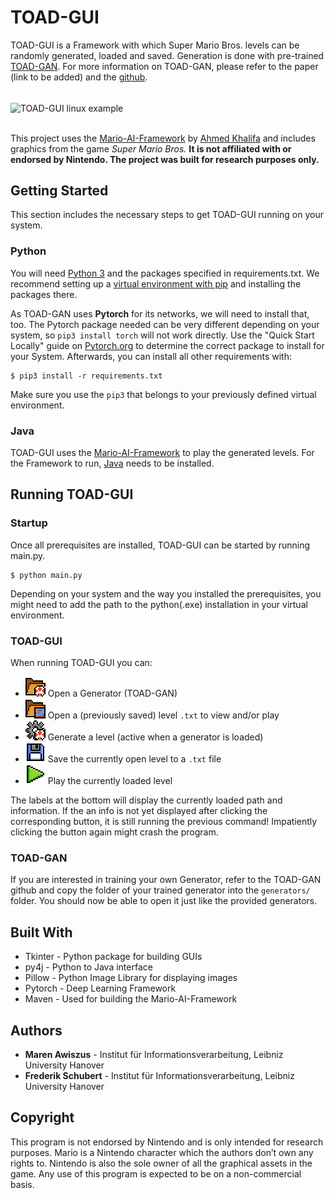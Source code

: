 # TOAD-GUI

TOAD-GUI is a Framework with which Super Mario Bros. levels can be randomly generated, loaded and saved.
Generation is done with pre-trained [TOAD-GAN](https://tntgit:3000/awiszus/TOAD-GAN). 
For more information on TOAD-GAN, please refer to the paper (link to be added) and the [github](https://tntgit:3000/awiszus/TOAD-GAN).

<br/>
<img align="center" alt="TOAD-GUI linux example" src="https://tntgit:3000/awiszus/TOAD-GUI/media/branch/master/icons/TOAD_GUI_example.png">
<br/><br/>

This project uses the [Mario-AI-Framework](http://marioai.org/) by [Ahmed Khalifa](https://scholar.google.com/citations?user=DRcyg5kAAAAJ&hl=en) and includes graphics from the game _Super Mario Bros._ **It is not affiliated with or endorsed by Nintendo.
The project was built for research purposes only.**

## Getting Started

This section includes the necessary steps to get TOAD-GUI running on your system.

### Python

You will need [Python 3](https://www.python.org/downloads) and the packages specified in requirements.txt.
We recommend setting up a [virtual environment with pip](https://packaging.python.org/guides/installing-using-pip-and-virtual-environments/)
and installing the packages there.

As TOAD-GAN uses **Pytorch** for its networks, we will need to install that, too.
The Pytorch package needed can be very different depending on your system, so `pip3 install torch` will not work directly.
Use the "Quick Start Locally" guide on [Pytorch.org](https://pytorch.org) to determine the correct package to install for your System.
Afterwards, you can install all other requirements with:
```
$ pip3 install -r requirements.txt
```
Make sure you use the `pip3` that belongs to your previously defined virtual environment.

### Java

TOAD-GUI uses the [Mario-AI-Framework](http://marioai.org/) to play the generated levels.
For the Framework to run, [Java](https://www.java.com/de/download/) needs to be installed.

## Running TOAD-GUI

### Startup

Once all prerequisites are installed, TOAD-GUI can be started by running main.py.
```
$ python main.py
```
Depending on your system and the way you installed the prerequisites, you might need to add the path to the python(.exe) installation in your virtual environment.

### TOAD-GUI

When running TOAD-GUI you can:
* ![toad folder](icons/folder_toad.png) Open a Generator (TOAD-GAN)
* ![level folder](icons/folder_level.png) Open a (previously saved) level `.txt` to view and/or play
* ![gear toad](icons/gear_toad.png) Generate a level (active when a generator is loaded)
* ![save button](icons/save_button.png) Save the currently open level to a `.txt` file
* ![play button](icons/play_button.png) Play the currently loaded level

The labels at the bottom will display the currently loaded path and information.
If the an info is not yet displayed after clicking the corresponding button, it is still running the previous command!
Impatiently clicking the button again might crash the program. 

### TOAD-GAN

If you are interested in training your own Generator, refer to the TOAD-GAN github and copy the folder of your trained generator into the `generators/` folder.
You should now be able to open it just like the provided generators.

## Built With

* Tkinter - Python package for building GUIs
* py4j - Python to Java interface
* Pillow - Python Image Library for displaying images
* Pytorch - Deep Learning Framework
* Maven - Used for building the Mario-AI-Framework

## Authors

* **Maren Awiszus** - Institut für Informationsverarbeitung, Leibniz University Hanover
* **Frederik Schubert** - Institut für Informationsverarbeitung, Leibniz University Hanover

## Copyright

This program is not endorsed by Nintendo and is only intended for research purposes. 
Mario is a Nintendo character which the authors don’t own any rights to. 
Nintendo is also the sole owner of all the graphical assets in the game. 
Any use of this program is expected to be on a non-commercial basis. 

